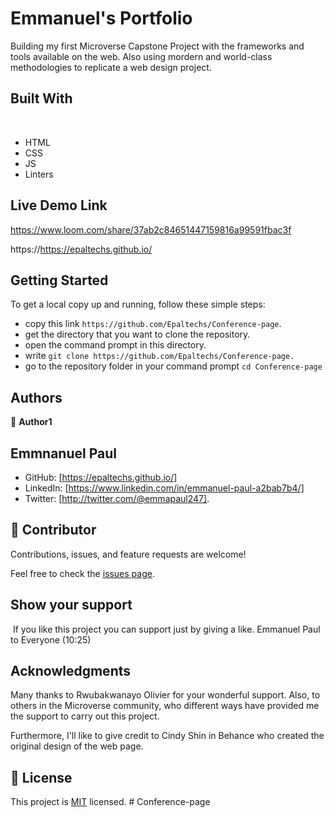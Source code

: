 # Emmanuel's Portfolio
[](https://img.shields.io/badge/Microverse-blueviolet)
​
Building my first Microverse Capstone Project with the frameworks and tools available on the web. Also using mordern and world-class methodologies to replicate a web design project.

## Built With
​
- HTML 
- CSS
- JS
- Linters


## Live Demo Link

https://www.loom.com/share/37ab2c84651447159816a99591fbac3f

https://https://epaltechs.github.io/
​
## Getting Started
To get a local copy up and running, follow these simple steps:

- copy this link `https://github.com/Epaltechs/Conference-page`.
- get the directory that you want to clone the repository.
- open the command prompt in this directory.
- write `git clone https://github.com/Epaltechs/Conference-page.`
- go to the repository folder in your command prompt `cd Conference-page`


## Authors
👤 **Author1**
## Emmnanuel Paul
- GitHub: [https://epaltechs.github.io/]
- LinkedIn: [https://www.linkedin.com/in/emmanuel-paul-a2bab7b4/]
- Twitter: [http://twitter.com/@emmapaul247].
​
## 🤝 Contributor


Contributions, issues, and feature requests are welcome!

Feel free to check the [issues page](https://github.com/Epaltechs/Conference-page/issues).

## Show your support
​
If you like this project you can support just by giving a like.
Emmanuel Paul to Everyone (10:25)

## Acknowledgments
Many thanks to Rwubakwanayo Olivier for your wonderful support. Also, to others in the Microverse community, who different ways have provided me the support to carry out this project.

Furthermore, I'll like to give credit to Cindy Shin in Behance who created the original design of the web page.
## 📝 License

This project is [MIT](./MIT.md) licensed.
#   C o n f e r e n c e - p a g e 
 
 